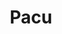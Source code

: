 ---
title: "Pacu"
description: "Open-source AWS exploitation framework designed for offensive security testing against cloud environments with numerous attack modules."
platforms: ["linux", "macos", "cli"]
categories: ["Cloud", "PrivEsc", "FullPwn"]
tags: ["aws-security", "cloud-security", "penetration-testing", "cloud-exploitation", "red-team"]
github: "https://github.com/RhinoSecurityLabs/pacu"
documentation: "https://github.com/RhinoSecurityLabs/pacu/wiki"
---